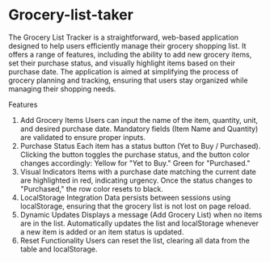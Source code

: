 # Grocery-list-taker
The Grocery List Tracker is a straightforward, web-based application designed to help users efficiently manage their grocery shopping list. It offers a range of features, including the ability to add new grocery items, set their purchase status, and visually highlight items based on their purchase date. The application is aimed at simplifying the process of grocery planning and tracking, ensuring that users stay organized while managing their shopping needs.

Features
1. Add Grocery Items
Users can input the name of the item, quantity, unit, and desired purchase date.
Mandatory fields (Item Name and Quantity) are validated to ensure proper inputs.
2. Purchase Status
Each item has a status button (Yet to Buy / Purchased).
Clicking the button toggles the purchase status, and the button color changes accordingly:
Yellow for "Yet to Buy."
Green for "Purchased."
3. Visual Indicators
Items with a purchase date matching the current date are highlighted in red, indicating urgency.
Once the status changes to "Purchased," the row color resets to black.
4. LocalStorage Integration
Data persists between sessions using localStorage, ensuring that the grocery list is not lost on page reload.
5. Dynamic Updates
Displays a message (Add Grocery List) when no items are in the list.
Automatically updates the list and localStorage whenever a new item is added or an item status is updated.
6. Reset Functionality
Users can reset the list, clearing all data from the table and localStorage.
